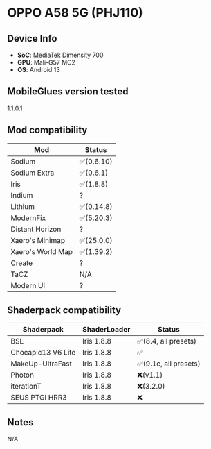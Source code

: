 # OPPO A58 5G (PHJ110)

## Device Info

- **SoC**: MediaTek Dimensity 700
- **GPU**: Mali-G57 MC2
- **OS**: Android 13

## MobileGlues version tested

1.1.0.1

## Mod compatibility

|**Mod**|**Status**|
|---|---|
| Sodium | ✅(0.6.10) |
| Sodium Extra | ✅(0.6.1) |
| Iris | ✅(1.8.8) |
| Indium | ? |
| Lithium | ✅(0.14.8) |
| ModernFix | ✅(5.20.3) |
| Distant Horizon | ? |
| Xaero's Minimap | ✅(25.0.0) |
| Xaero's World Map | ✅(1.39.2) |
| Create | ? |
| TaCZ | N/A |
| Modern UI | ? |

## Shaderpack compatibility

|**Shaderpack** | **ShaderLoader** | **Status** 
|---|---|----|
| BSL | Iris 1.8.8 | ✅(8.4, all presets) |
| Chocapic13 V6 Lite | Iris 1.8.8 | ✅ |
| MakeUp-UltraFast | Iris 1.8.8 | ✅(9.1c, all presets) |
| Photon | Iris 1.8.8 | ❌(v1.1) |
| iterationT | Iris 1.8.8 | ❌(3.2.0) |
| SEUS PTGI HRR3 | Iris 1.8.8 | ❌ |

## Notes

N/A